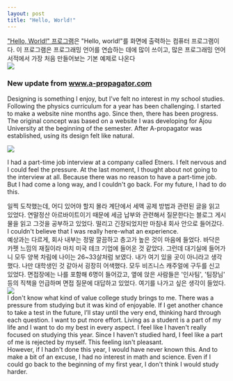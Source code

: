 ```yaml
---
layout: post
title: "Hello, World!"
---
```


<div class="txt">
  <a href="https://ko.wikipedia.org/wiki/%22Hello,_World!%22_프로그램">"Hello, World!" 프로그램</a>은 "Hello, world!"를 화면에 출력하는 컴퓨터 프로그램이다. 
  이 프로그램은 프로그래밍 언어를 연습하는 데에 많이 쓰이고, 많은 프로그래밍 언어 서적에서 가장 처음 만들어보는 기본 예제로 나온다
</div>


<div class="img">
  <img src="https://github.com/user-attachments/assets/e191acad-5991-4b11-a272-25db1358f86d">
</div>

<div class="txt"><h3> New update from <a href="https://www.a-propagator.com"> www.a-propagator.com </a></h3></div> 


Designing is something I enjoy, but I’ve felt no interest in my school studies. Following the physics curriculum for a year has been challenging. 
I started to make a website nine months ago. Since then, there has been progress. The original concept was based on a website I was developing for Ajou University at the beginning of the semester. After A-propagator was established, using its design felt like natural. 








<div class="sm-top"></div>

<div class="img">
  <img src="https://github.com/user-attachments/assets/9ea7af5e-9036-4254-9dcc-5227b1593caf">
</div>


<div class="s-top"></div>
  
  I had a part-time job interview at a company called Etners. I felt nervous and I could feel the pressure. At the last moment, I thought about not going to the interview at all. Because there was no reason to have a part-time job. But I had come a long way, and I couldn't go back. For my future, I had to do this.


<div class="s-top"></div>
  일찍 도착했는데, 어디 있어야 할지 몰라 계단에서 세액 공제 방법과 관련된 글을 읽고 있었다. 연말정산 아르바이트이기 때문에 세금 납부와 관련해서 질문한다는 블로그 게시물을 읽고 그것을 공부하고 있었다. 떨리고 긴장되었지만 마침내 회사 안으로 들어갔다. I couldn't believe that I was really here-what an experience. 




<div class="s-top"></div>
  예상과는 다르게, 회사 내부는 정말 깔끔하고 층고가 높은 것이 마음에 들었다. 바닥은 카펫 느낌의 재질이라 마치 미국 테크 기업에 들어온 것 같았다. 그런데 대기실에 들어가니 모두 양복 차림에 나이는 26~33살처럼 보였다. 내가 여기 있을 곳이 아니라고 생각했다. 나만 대학생인 것 같아서 굉장히 어색했다. 모두 비즈니스 캐주얼에 구두를 신고 있었다. 면접장에는 나를 포함해 6명이 들어갔고, 옆에 앉은 사람들은 '인사팀', '팀장님' 등의 직책을 언급하며 면접 질문에 대답하고 있었다. 여기를 나가고 싶은 생각이 들었다. 









<div class="sm-top"></div>

<div class="img">
  <img src="https://github.com/user-attachments/assets/ea232a1f-14e5-4a7d-97ed-5ae722c2ea03">
</div>


<div class="s-top"></div>
  I don't know what kind of value college study brings to me. There was a pressure from studying but it was kind of enjoyable. If I get another chance to take a test in the future, I’ll stay until the very end, thinking hard through each question. I want to put more effort. Living as a student is a part of my life and I want to do my best in every aspect. 
I feel like I haven't really focused on studying this year. Since I haven't studied hard, I feel like a part of me is rejected by myself. This feeling isn't pleasant. 


<div class="s-top"></div>
  However, if I hadn't done this year, I would have never known this. And to make a bit of an excuse, I had no interest in math and science. Even if I could go back to the beginning of my first year, I don't think I would study harder.










